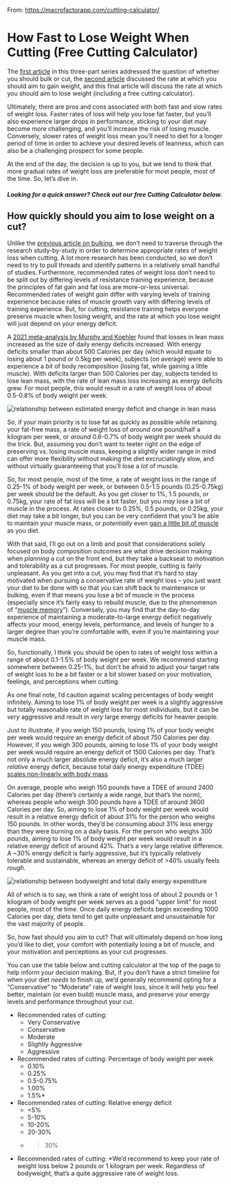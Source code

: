 From: https://macrofactorapp.com/cutting-calculator/

# How Fast to Lose Weight When Cutting (Free Cutting Calculator)
The [first article](https://macrofactorapp.com/bulk-or-cut/) in this three-part series addressed the question of whether you should bulk or cut, the [second article](https://macrofactorapp.com/bulking-calculator/) discussed the rate at which you should aim to gain weight, and this final article will discuss the rate at which you should aim to lose weight (including a free cutting calculator).

Ultimately, there are pros and cons associated with both fast and slow rates of weight loss. Faster rates of loss will help you lose fat faster, but you’ll also experience larger drops in performance, sticking to your diet may become more challenging, and you’ll increase the risk of losing muscle. Conversely, slower rates of weight loss mean you’ll need to diet for a longer period of time in order to achieve your desired levels of leanness, which can also be a challenging prospect for some people. 

At the end of the day, the decision is up to you, but we tend to think that more gradual rates of weight loss are preferable for most people, most of the time. So, let’s dive in.

##### Looking for a quick answer? Check out our free Cutting Calculator below.

How quickly should you aim to lose weight on a cut?
---------------------------------------------------

Unlike the [previous article on bulking](https://macrofactorapp.com/bulking-calculator/), we don’t need to traverse through the research study-by-study in order to determine appropriate rates of weight loss when cutting. A lot more research has been conducted, so we don’t need to try to pull threads and identify patterns in a relatively small handful of studies. Furthermore, recommended rates of weight loss don’t need to be split out by differing levels of resistance training experience, because the principles of fat gain and fat loss are more-or-less universal. Recommended rates of weight _gain_ differ with varying levels of training experience because rates of muscle growth vary with differing levels of training experience. But, for cutting, resistance training helps everyone preserve muscle when losing weight, and the rate at which you lose weight will just depend on your energy deficit.

A [2021 meta-analysis by Murphy and Koehler](https://pubmed.ncbi.nlm.nih.gov/34623696/) found that losses in lean mass increased as the size of daily energy deficits increased. With energy deficits smaller than about 500 Calories per day (which would equate to losing about 1 pound or 0.5kg per week), subjects (on average) were able to experience a _bit_ of body recomposition (losing fat, while gaining a little muscle). With deficits larger than 500 Calories per day, subjects tended to lose lean mass, with the rate of lean mass loss increasing as energy deficits grew. For most people, this would result in a rate of weight loss of about 0.5-0.8% of body weight per week.

![relationship between estimated energy deficit and change in lean mass](https://macrofactorapp.com/wp-content/uploads/2024/10/image7-1.png)

So, if your main priority is to lose fat as quickly as possible while retaining your fat-free mass, a rate of weight loss of _around_ one pound/half a kilogram per week, or _around_ 0.6-0.7% of body weight per week should do the trick. But, assuming you don’t want to teeter right on the edge of preserving vs. losing muscle mass, keeping a slightly wider range in mind can offer more flexibility without making the diet excruciatingly slow, and without virtually guaranteeing that you’ll lose a _lot_ of muscle.

So, for most people, most of the time, a rate of weight loss in the range of 0.25-1% of body weight per week, or between 0.5-1.5 pounds (0.25-0.75kg) per week should be the default. As you get closer to 1%, 1.5 pounds, or 0.75kg, your rate of fat loss will be a bit faster, but you _may_ lose a bit of muscle in the process. At rates closer to 0.25%, 0.5 pounds, or 0.25kg, your diet may take a bit longer, but you can be very confident that you’ll be able to maintain your muscle mass, or _potentially_ even [gain a little bit of muscle](https://macrofactorapp.com/recomposition/) as you diet.

With that said, I’ll go out on a limb and posit that considerations solely focused on body composition outcomes are what drive decision making when _planning_ a cut on the front end, but they take a backseat to motivation and tolerability as a cut progresses. For most people, cutting is fairly unpleasant. As you get into a cut, you may find that it’s hard to stay motivated when pursuing a conservative rate of weight loss – you just want your diet to be done with so that you can shift back to maintenance or bulking, even if that means you lose a bit of muscle in the process (especially since it’s fairly easy to rebuild muscle, due to the phenomenon of “[muscle memory](https://pubmed.ncbi.nlm.nih.gov/37154489/)”). Conversely, you may find that the day-to-day experience of maintaining a moderate-to-large energy deficit negatively affects your mood, energy levels, performance, and levels of hunger to a larger degree than you’re comfortable with, even if you’re maintaining your muscle mass.

So, functionally, I think you should be open to rates of weight loss within a range of about 0.1-1.5% of body weight per week. We recommend starting somewhere between 0.25-1%, but don’t be afraid to adjust your target rate of weight loss to be a bit faster or a bit slower based on your motivation, feelings, and perceptions when cutting.

As one final note, I’d caution against scaling percentages of body weight infinitely. Aiming to lose 1% of body weight per week is a slightly aggressive but totally reasonable rate of weight loss for most individuals, but it can be _very_ aggressive and result in _very_ large energy deficits for heavier people.

Just to illustrate, if you weigh 150 pounds, losing 1% of your body weight per week would require an energy deficit of about 750 Calories per day. However, if you weigh 300 pounds, aiming to lose 1% of your body weight per week would require an energy deficit of 1500 Calories per day. That’s not only a much larger absolute energy deficit, it’s also a much larger _relative_ energy deficit, because total daily energy expenditure (TDEE) [scales non-linearly with body mass](https://www.ncbi.nlm.nih.gov/pmc/articles/PMC8370708/).

On average, people who weigh 150 pounds have a TDEE of around 2400 Calories per day (there’s certainly a wide range, but that’s the norm), whereas people who weigh 300 pounds have a TDEE of around 3600 Calories per day. So, aiming to lose 1% of body weight per week would result in a relative energy deficit of about 31% for the person who weighs 150 pounds. In other words, they’d be consuming about 31% less energy than they were burning on a daily basis. For the person who weighs 300 pounds, aiming to lose 1% of body weight per week would result in a relative energy deficit of around 42%. That’s a very large relative difference. A ~30% energy deficit is fairly aggressive, but it’s typically relatively tolerable and sustainable, whereas an energy deficit of >40% usually feels _rough_.

![relationship between bodyweight and total daily energy expenditure](https://macrofactorapp.com/wp-content/uploads/2024/10/image4-1.png)

All of which is to say, we think a rate of weight loss of about 2 pounds or 1 kilogram of body weight per week serves as a good “upper limit” for most people, most of the time. Once daily energy deficits begin exceeding 1000 Calories per day, diets tend to get quite unpleasant and unsustainable for the vast majority of people.

So, how fast should you aim to cut? That will ultimately depend on how long you’d like to diet, your comfort with potentially losing a bit of muscle, and your motivation and perceptions as your cut progresses.

You can use the table below and cutting calculator at the top of the page to help inform your decision making. But, if you don’t have a strict timeline for when your diet _needs_ to finish up, we’d generally recommend opting for a “Conservative” to “Moderate” rate of weight loss, since it will help you feel better, maintain (or even build) muscle mass, and preserve your energy levels and performance throughout your cut.



* Recommended rates of cutting: 
  * Very Conservative
  * Conservative
  * Moderate
  * Slightly Aggressive
  * Aggressive
* Recommended rates of cutting: Percentage of body weight per week
  * 0.10%
  * 0.25%
  * 0.5-0.75%
  * 1.00%
  * 1.5%*
* Recommended rates of cutting: Relative energy deficit
  * <5%
  * 5-10%
  * 10-20%
  * 20-30%
  * >30%
* Recommended rates of cutting: *We’d recommend to keep your rate of weight loss below 2 pounds or 1 kilogram per week. Regardless of bodyweight, that’s a quite aggressive rate of weight loss.
